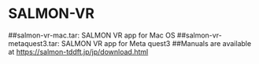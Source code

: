 # SALMON-VR
##salmon-vr-mac.tar: SALMON VR app for Mac OS
##salmon-vr-metaquest3.tar: SALMON VR app for Meta quest3
##Manuals are available at https://salmon-tddft.jp/jp/download.html
